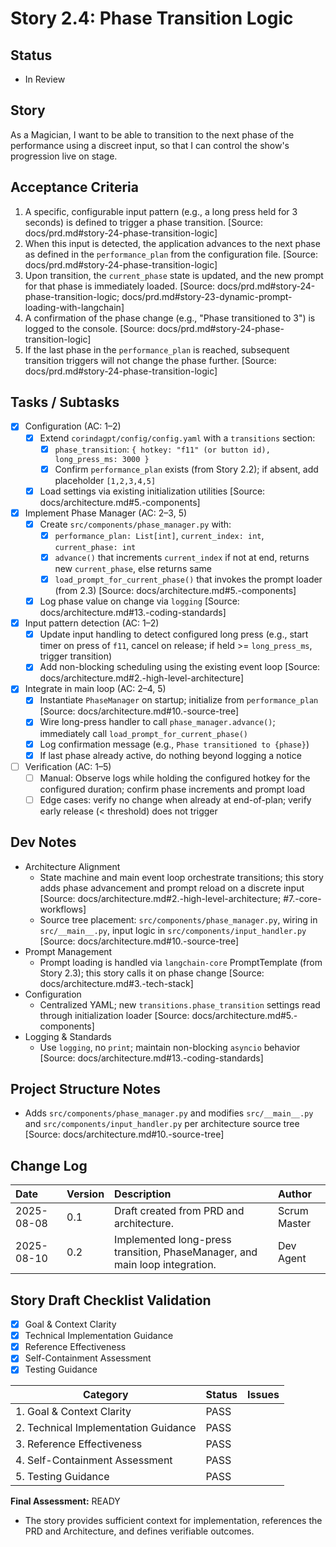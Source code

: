 # Story 2.4: Phase Transition Logic

## Status
- In Review

## Story
As a Magician, I want to be able to transition to the next phase of the performance using a discreet input, so that I can control the show's progression live on stage.

## Acceptance Criteria
1. A specific, configurable input pattern (e.g., a long press held for 3 seconds) is defined to trigger a phase transition. [Source: docs/prd.md#story-24-phase-transition-logic]
2. When this input is detected, the application advances to the next phase as defined in the `performance_plan` from the configuration file. [Source: docs/prd.md#story-24-phase-transition-logic]
3. Upon transition, the `current_phase` state is updated, and the new prompt for that phase is immediately loaded. [Source: docs/prd.md#story-24-phase-transition-logic; docs/prd.md#story-23-dynamic-prompt-loading-with-langchain]
4. A confirmation of the phase change (e.g., "Phase transitioned to 3") is logged to the console. [Source: docs/prd.md#story-24-phase-transition-logic]
5. If the last phase in the `performance_plan` is reached, subsequent transition triggers will not change the phase further. [Source: docs/prd.md#story-24-phase-transition-logic]

## Tasks / Subtasks
- [x] Configuration (AC: 1–2)
  - [x] Extend `corindagpt/config/config.yaml` with a `transitions` section:
    - [x] `phase_transition`: `{ hotkey: "f11" (or button id), long_press_ms: 3000 }`
    - [x] Confirm `performance_plan` exists (from Story 2.2); if absent, add placeholder `[1,2,3,4,5]`
  - [x] Load settings via existing initialization utilities [Source: docs/architecture.md#5.-components]
- [x] Implement Phase Manager (AC: 2–3, 5)
  - [x] Create `src/components/phase_manager.py` with:
    - [x] `performance_plan: List[int]`, `current_index: int`, `current_phase: int`
    - [x] `advance()` that increments `current_index` if not at end, returns new `current_phase`, else returns same
    - [x] `load_prompt_for_current_phase()` that invokes the prompt loader (from 2.3) [Source: docs/architecture.md#5.-components]
  - [x] Log phase value on change via `logging` [Source: docs/architecture.md#13.-coding-standards]
- [x] Input pattern detection (AC: 1–2)
  - [x] Update input handling to detect configured long press (e.g., start timer on press of `f11`, cancel on release; if held >= `long_press_ms`, trigger transition)
  - [x] Add non-blocking scheduling using the existing event loop [Source: docs/architecture.md#2.-high-level-architecture]
- [x] Integrate in main loop (AC: 2–4, 5)
  - [x] Instantiate `PhaseManager` on startup; initialize from `performance_plan` [Source: docs/architecture.md#10.-source-tree]
  - [x] Wire long-press handler to call `phase_manager.advance()`; immediately call `load_prompt_for_current_phase()`
  - [x] Log confirmation message (e.g., `Phase transitioned to {phase}`)
  - [x] If last phase already active, do nothing beyond logging a notice
- [ ] Verification (AC: 1–5)
  - [ ] Manual: Observe logs while holding the configured hotkey for the configured duration; confirm phase increments and prompt load
  - [ ] Edge cases: verify no change when already at end-of-plan; verify early release (< threshold) does not trigger

## Dev Notes
- Architecture Alignment
  - State machine and main event loop orchestrate transitions; this story adds phase advancement and prompt reload on a discrete input [Source: docs/architecture.md#2.-high-level-architecture; #7.-core-workflows]
  - Source tree placement: `src/components/phase_manager.py`, wiring in `src/__main__.py`, input logic in `src/components/input_handler.py` [Source: docs/architecture.md#10.-source-tree]
- Prompt Management
  - Prompt loading is handled via `langchain-core` PromptTemplate (from Story 2.3); this story calls it on phase change [Source: docs/architecture.md#3.-tech-stack]
- Configuration
  - Centralized YAML; new `transitions.phase_transition` settings read through initialization loader [Source: docs/architecture.md#5.-components]
- Logging & Standards
  - Use `logging`, no `print`; maintain non-blocking `asyncio` behavior [Source: docs/architecture.md#13.-coding-standards]

## Project Structure Notes
- Adds `src/components/phase_manager.py` and modifies `src/__main__.py` and `src/components/input_handler.py` per architecture source tree [Source: docs/architecture.md#10.-source-tree]

## Change Log
| Date | Version | Description | Author |
| :--- | :--- | :--- | :--- |
| 2025-08-08 | 0.1 | Draft created from PRD and architecture. | Scrum Master |
| 2025-08-10 | 0.2 | Implemented long-press transition, PhaseManager, and main loop integration. | Dev Agent |

## Story Draft Checklist Validation

- [x] Goal & Context Clarity
- [x] Technical Implementation Guidance
- [x] Reference Effectiveness
- [x] Self-Containment Assessment
- [x] Testing Guidance

| Category                             | Status | Issues |
| ------------------------------------ | ------ | ------ |
| 1. Goal & Context Clarity            | PASS   |        |
| 2. Technical Implementation Guidance | PASS   |        |
| 3. Reference Effectiveness           | PASS   |        |
| 4. Self-Containment Assessment       | PASS   |        |
| 5. Testing Guidance                  | PASS   |        |

**Final Assessment:** READY

- The story provides sufficient context for implementation, references the PRD and Architecture, and defines verifiable outcomes.
